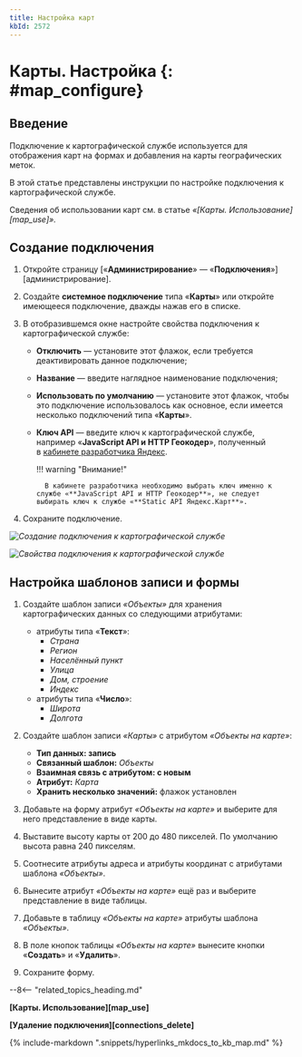 ```yaml
---
title: Настройка карт
kbId: 2572
---
```


# Карты. Настройка {: #map_configure}

## Введение

Подключение к картографической службе используется для отображения карт на формах и добавления на карты географических меток.

В этой статье представлены инструкции по настройке подключения к картографической службе.

Сведения об использовании карт см. в статье _«[Карты. Использование][map_use]»._

## Создание подключения

1. Откройте страницу [«**Администрирование**» — «**Подключения**»][администрирование].
2. Создайте **системное подключение** типа «**Карты**» или откройте имеющееся подключение, дважды нажав его в списке.
3. В отобразившемся окне настройте свойства подключения к картографической службе:

    - **Отключить** — установите этот флажок, если требуется деактивировать данное подключение;
    - **Название** — введите наглядное наименование подключения;
    - **Использовать по умолчанию** — установите этот флажок, чтобы это подключение использовалось как основное, если имеется несколько подключений типа «**Карты**».
    - **Ключ API** — введите ключ к картографической службе, например «**JavaScript API и HTTP Геокодер**», полученный в [кабинете разработчика Яндекс](https://developer.tech.yandex.ru/services).

        !!! warning "Внимание!"

            В кабинете разработчика необходимо выбрать ключ именно к службе «**JavaScript API и HTTP Геокодер**», не следует выбирать ключ к службе «**Static API Яндекс.Карт**».

4. Сохраните подключение.

_![Создание подключения к картографической службе](maps_connection_creation.png)_

_![Свойства подключения к картографической службе](maps_connection_properties.png)_

## Настройка шаблонов записи и формы

1. Создайте шаблон записи _«Объекты»_ для хранения картографических данных со следующими атрибутами:

    - атрибуты типа «**Текст**»:
        - _Страна_
        - _Регион_
        - _Населённый пункт_
        - _Улица_
        - _Дом, строение_
        - _Индекс_
    - атрибуты типа «**Число**»:
        - _Широта_
        - _Долгота_

2. Создайте шаблон записи _«Карты»_ с атрибутом _«Объекты на карте»_:

    - **Тип данных: запись**
    - **Связанный шаблон:** _Объекты_
    - **Взаимная связь с атрибутом: с новым**
    - **Атрибут:** _Карта_
    - **Хранить несколько значений:** флажок установлен

3. Добавьте на форму атрибут _«Объекты на карте»_ и выберите для него представление в виде карты.
4. Выставите высоту карты от 200 до 480 пикселей. По умолчанию высота равна 240 пикселям.
5. Соотнесите атрибуты адреса и атрибуты координат с атрибутами шаблона _«Объекты»_.
6. Вынесите атрибут _«Объекты на карте»_ ещё раз и выберите представление в виде таблицы.
7. Добавьте в таблицу _«Объекты на карте»_ атрибуты шаблона _«Объекты»_.
8. В поле кнопок таблицы _«Объекты на карте»_ вынесите кнопки «**Создать**» и «**Удалить**».
9. Сохраните форму.

--8<-- "related_topics_heading.md"

**[Карты. Использование][map_use]**

**[Удаление подключения][connections_delete]**

{%
include-markdown ".snippets/hyperlinks_mkdocs_to_kb_map.md"
%}
